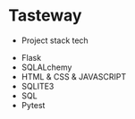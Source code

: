 # Tasteway
 - Project stack tech
 
 * Flask
 * SQLALchemy
 * HTML & CSS & JAVASCRIPT
 * SQLITE3
 * SQL
 * Pytest
